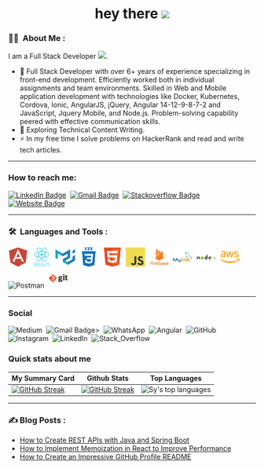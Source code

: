<h1 align="center">hey there <img src="https://media.giphy.com/media/hvRJCLFzcasrR4ia7z/giphy.gif" width="40"></h1>

### :woman_technologist: &nbsp;About Me :

I am a Full Stack Developer <img src="https://media.giphy.com/media/WUlplcMpOCEmTGBtBW/giphy.gif" width="30">.

- 🔭 Full Stack Developer with over 6+ years of experience specializing in front-end development. Efficiently worked both in individual assignments and team environments. Skilled in Web and Mobile application development with technologies like Docker, Kubernetes, Cordova, Ionic, AngularJS, jQuery, Angular 14-12-9-8-7-2 and JavaScript, Jquery Mobile, and Node.js. Problem-solving capability peered with effective communication skills.
- 🌱 Exploring Technical Content Writing.
- ⚡ In my free time I solve problems on HackerRank and read and write tech articles.

---

### How to reach me:

<a href="https://www.linkedin.com/in/abdullah-pariyani" target="_blank"><img src="https://img.shields.io/badge/LinkedIn-blue?style=for-the-badge&logo=linkedin&logoColor=white" alt="LinkedIn Badge"></a>&nbsp;&nbsp;<a href="mailTo:abdullah.pariyani@gmail.com"><img src="https://img.shields.io/badge/Gmail-D14836?style=for-the-badge&logo=gmail&logoColor=white" alt="Gmail Badge"></a>&nbsp;&nbsp;<a href="https://stackoverflow.com/users/10181929/abdullah?tab=profile"><img src="https://img.shields.io/badge/Stack_Overflow-FE7A16?style=for-the-badge&logo=stack-overflow&logoColor=white" alt="Stackoverflow Badge" target="_blank"></a>&nbsp;&nbsp;<a href="https://abdullah-pariyani.in"><img src="https://img.shields.io/badge/website-000000?style=for-the-badge&logo=About.me&logoColor=white" alt="Website Badge" target="_blank"></a>


---

### 🛠 &nbsp;Languages and Tools :

<p>
<img src="https://github.com/devicons/devicon/blob/master/icons/angularjs/angularjs-plain.svg" title="Angular" alt="Angular" width="40" height="40"/>&nbsp;
<img src="https://github.com/devicons/devicon/blob/master/icons/react/react-original-wordmark.svg" title="React" alt="React" width="40" height="40"/>&nbsp;
<img src="https://github.com/devicons/devicon/blob/master/icons/materialui/materialui-original.svg" title="Material UI" alt="Material UI" width="40" height="40"/>&nbsp;
<img src="https://github.com/devicons/devicon/blob/master/icons/css3/css3-plain-wordmark.svg"  title="CSS3" alt="CSS" width="40" height="40"/>&nbsp;
<img src="https://github.com/devicons/devicon/blob/master/icons/html5/html5-original.svg" title="HTML5" alt="HTML" width="40" height="40"/>&nbsp;
<img src="https://github.com/devicons/devicon/blob/master/icons/javascript/javascript-original.svg" title="JavaScript" alt="JavaScript" width="40" height="40"/>&nbsp;
<img src="https://github.com/devicons/devicon/blob/master/icons/firebase/firebase-plain-wordmark.svg" title="Firebase" alt="Firebase" width="40" height="40"/>&nbsp;
<img src="https://github.com/devicons/devicon/blob/master/icons/mysql/mysql-original-wordmark.svg" title="MySQL"  alt="MySQL" width="40" height="40"/>&nbsp;
<img src="https://github.com/devicons/devicon/blob/master/icons/nodejs/nodejs-original-wordmark.svg" title="NodeJS" alt="NodeJS" width="40" height="40"/>&nbsp;
<img src="https://github.com/devicons/devicon/blob/master/icons/amazonwebservices/amazonwebservices-plain-wordmark.svg" title="AWS" alt="AWS" width="40" height="40"/>&nbsp;
<img src="https://www.vectorlogo.zone/logos/getpostman/getpostman-icon.svg" title="Postman"  alt="Postman" width="40" height="40"/>&nbsp;
<img src="https://github.com/devicons/devicon/blob/master/icons/git/git-original-wordmark.svg" title="Git" **alt="Git" width="40" height="40"/>&nbsp;
</p>

---

### Social
<p>
<img src="https://img.shields.io/badge/Medium-12100E?style=for-the-badge&logo=medium&logoColor=white" " title="Medium" alt="Medium" />&nbsp;
<img src="https://img.shields.io/badge/Gmail-D14836?style=for-the-badge&logo=gmail&logoColor=white" alt="Gmail Badge" title="Gmail">>&nbsp;
<img src="https://img.shields.io/badge/WhatsApp-25D366?style=for-the-badge&logo=whatsapp&logoColor=white" " title="WhatsApp" alt="WhatsApp" />&nbsp;
<img src="https://img.shields.io/badge/Facebook-1877F2?style=for-the-badge&logo=facebook&logoColor=white" " title="Facebook" alt="Angular" />&nbsp;
<img src="https://img.shields.io/badge/GitHub-100000?style=for-the-badge&logo=github&logoColor=white" " title="GitHub" alt="GitHub" />&nbsp;
<img src="https://img.shields.io/badge/Instagram-E4405F?style=for-the-badge&logo=instagram&logoColor=white" " title="Instagram" alt="Instagram" />&nbsp;
<img src="https://img.shields.io/badge/LinkedIn-0077B5?style=for-the-badge&logo=linkedin&logoColor=white" " title="LinkedIn" alt="LinkedIn" />&nbsp;
<img src="https://img.shields.io/badge/Stack_Overflow-FE7A16?style=for-the-badge&logo=stack-overflow&logoColor=white" " title="Stack_Overflow" alt="Stack_Overflow" />&nbsp;
</p>

### Quick stats about me
| My Summary Card| Github Stats | Top Languages |
| --- | --- | --- |
| [![GitHub Streak](https://github-profile-summary-cards.vercel.app/api/cards/profile-details?username=AbdullahPariyani&theme=vue)](https://git.io/streak-stats)  | [![GitHub Streak](http://github-readme-streak-stats.herokuapp.com?user=AbdullahPariyani&theme=dark&background=000000)](https://git.io/streak-stats)| ![Sy's top languages](https://github-readme-stats.vercel.app/api/top-langs/?username=AbdullahPariyani&show_icons=true&title_color=f6c32c&icon_color=f6c32c&text_color=9f9f9f&bg_color=151515&count_private=true&layout=compact) 

---

### ✍️ Blog Posts : 
- [How to Create REST APIs with Java and Spring Boot](https://www.twilio.com/blog/create-rest-apis-java-spring-boot)
- [How to Implement Memoization in React to Improve Performance](https://www.sitepoint.com/implement-memoization-in-react-to-improve-performance/)
- [How to Create an Impressive GitHub Profile README](https://www.sitepoint.com/github-profile-readme/)<!-- BLOG-POST-LIST:START -->
<!-- BLOG-POST-LIST:END -->

